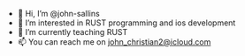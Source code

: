 - 👋 Hi, I’m @john-sallins
- 👀 I’m interested in RUST programming and ios development
- 🌱 I’m currently teaching RUST 
- 📫 You can reach me on john_christian2@icloud.com 

<!---
john-sallins/john-sallins is a ✨ special ✨ repository because its `README.md` (this file) appears on your GitHub profile.
You can click the Preview link to take a look at your changes.
--->

